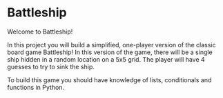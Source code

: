 # Battleship

   Welcome to Battleship!
   
In this project you will build a simplified, one-player version of the classic board game Battleship!
In this version of the game, there will be a single ship hidden in a random location on a 5x5 grid.
The player will have 4 guesses to try to sink the ship.

To build this game you should have knowledge of lists, conditionals and functions in Python. 

